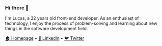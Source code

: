 ### Hi there 👋

I'm Lucas, a 22 years old front-end developer. As an enthusiast of technology, I enjoy the process of problem-solving and learning about new things in the software development field.


[🏠 Homepage](https://passini.vercel.app) • [👔 LinkedIn](https://www.linkedin.com/in/lucaspassini/) • [🐦 Twitter](https://twitter.com/lucaspassini_)  



